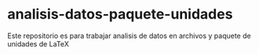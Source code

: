 # analisis-datos-paquete-unidades
Este repositorio es para trabajar analisis de datos en archivos y paquete de unidades de LaTeX
